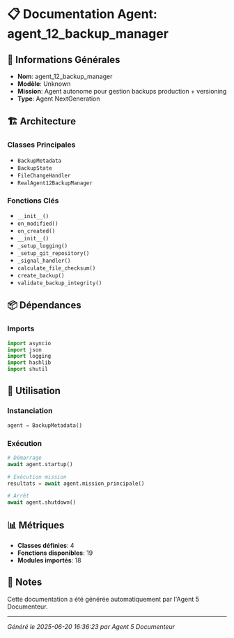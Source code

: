 # 📋 Documentation Agent: agent_12_backup_manager

## 🎯 Informations Générales

- **Nom**: agent_12_backup_manager
- **Modèle**: Unknown
- **Mission**: Agent autonome pour gestion backups production + versioning
- **Type**: Agent NextGeneration

## 🏗️ Architecture

### Classes Principales
- `BackupMetadata`
- `BackupState`
- `FileChangeHandler`
- `RealAgent12BackupManager`

### Fonctions Clés
- `__init__()`
- `on_modified()`
- `on_created()`
- `__init__()`
- `_setup_logging()`
- `_setup_git_repository()`
- `_signal_handler()`
- `calculate_file_checksum()`
- `create_backup()`
- `validate_backup_integrity()`

## 📦 Dépendances

### Imports
```python
import asyncio
import json
import logging
import hashlib
import shutil
```

## 🚀 Utilisation

### Instanciation
```python
agent = BackupMetadata()
```

### Exécution
```python
# Démarrage
await agent.startup()

# Exécution mission
resultats = await agent.mission_principale()

# Arrêt
await agent.shutdown()
```

## 📊 Métriques

- **Classes définies**: 4
- **Fonctions disponibles**: 19
- **Modules importés**: 18

## 📝 Notes

Cette documentation a été générée automatiquement par l'Agent 5 Documenteur.

---
*Généré le 2025-06-20 16:36:23 par Agent 5 Documenteur*
